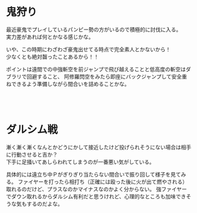 # 鬼狩り

最近豪鬼でプレイしているパンピー勢の方がいるので積極的に討伐に入る。  
実力差があれば何とかなる感じかな。  

いや、この時期にわざわざ豪鬼出せてる時点で完全素人とかないから！  
少なくとも絶対齧ったことあるから！！

ポイントは遠間での中強斬空を前ジャンプで飛び越えることと低高度の斬空はダブラリで回避すること、
阿修羅閃空をみたら即座にバックジャンプして安全重ねできるよう準備しながら間合いを詰めることかな。

　  
　  

# ダルシム戦

漸く漸く漸くなんとかどうにかして接近したけど投げられそうにない場合は相手に行動させると吉か？  
下手に足掻いてあしらわれてしまうのが一番悪い気がしている。

具体的には遠立ち中Ｐがぎりぎり当たらない間合いで振り回して様子を見てみる。
ファイヤーを打ったら相打ち（正確には殴った後に火が出て燃やされる）取れるのだけど、プラスなのかマイナスなのかよく分からない。
強ファイヤーでダウン取れるからダルシム有利だと思うけれど、心理的なところも加味できそうな気もするのだよな。
